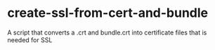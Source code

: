 # create-ssl-from-cert-and-bundle
A script that converts a .crt and bundle.crt into certificate files that is needed for SSL

